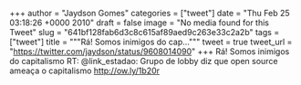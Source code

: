 
+++
author = "Jaydson Gomes"
categories = ["tweet"]
date = "Thu Feb 25 03:18:26 +0000 2010"
draft = false
image = "No media found for this Tweet"
slug = "641bf128fab6d3c8c615af89aed9c263e33c2a2b"
tags = ["tweet"]
title = """Rá! Somos inimigos do cap..."""
tweet = true
tweet_url = "https://twitter.com/jaydson/status/9608014090"
+++
Rá! Somos inimigos do capitalismo RT: @link_estadao: Grupo de lobby diz que open source ameaça o capitalismo http://ow.ly/1b20r
